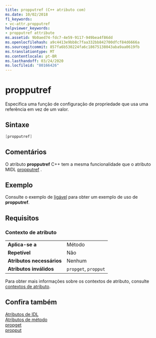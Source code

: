 ```yaml
---
title: propputref (C++ atributo com)
ms.date: 10/02/2018
f1_keywords:
- vc-attr.propputref
helpviewer_keywords:
- propputref attribute
ms.assetid: 9b0aed74-fdc7-4e59-9117-949bea4f86dd
ms.openlocfilehash: a9c4413e9bb8c7faa332bb842700dfcf84d6666a
ms.sourcegitcommit: 857fa6b530224fa6c18675138043aba9aa0619fb
ms.translationtype: MT
ms.contentlocale: pt-BR
ms.lasthandoff: 03/24/2020
ms.locfileid: "80166426"
---
```

# <a name="propputref"></a>propputref

Especifica uma função de configuração de propriedade que usa uma referência em vez de um valor.

## <a name="syntax"></a>Sintaxe

```cpp
[propputref]
```

## <a name="remarks"></a>Comentários

O atributo **propputref** C++ tem a mesma funcionalidade que o atributo MIDL [propputref](/windows/win32/Midl/propputref) .

## <a name="example"></a>Exemplo

Consulte o exemplo de [ligável](bindable.md) para obter um exemplo de uso de **propputref**.

## <a name="requirements"></a>Requisitos

### <a name="attribute-context"></a>Contexto de atributo

|||
|-|-|
|**Aplica-se a**|Método|
|**Repetível**|Não|
|**Atributos necessários**|Nenhum|
|**Atributos inválidos**|`propget`, `propput`|

Para obter mais informações sobre os contextos de atributo, consulte [contextos de atributo](cpp-attributes-com-net.md#contexts).

## <a name="see-also"></a>Confira também

[Atributos de IDL](idl-attributes.md)<br/>
[Atributos de método](method-attributes.md)<br/>
[propget](propget.md)<br/>
[propput](propput.md)
